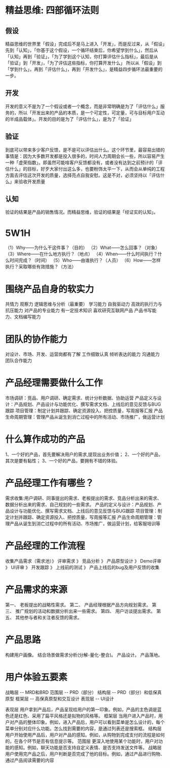 # 精益思维: 四部循环法则
## 假设
精益思维的世界里「假设」完成后不是马上进入「开发」，而是反过来，从「假设」先到「认知」，「你基于这个假设，一个循环结束后，你希望学到什么」，然后从「认知」再到「验证」，「为了学到这个认知，你打算评估什么指标」，最后是从「验证」到「开发」，「为了评估这些指标，你打算开发什么」
所以从「假设」到「学到什么」，再到「评估什么」，再到「开发什么」，是精益四步循环法最重要的一步。
## 开发
开发的意义不是为了一个假设或者一个概念，而是非常明确是为了「评估什么」服务的，所以「开发出来的产品的本质，是一个可定性，可定量，可与目标用户互动的半成品载体」。开发的目的是为了「评估什么」，是为了「验证」
## 验证
到底可以带来多少客户反馈，是不是可以评估出什么。这个环节里，最容易出错的事情是：因为大多数开发都是投入很多的，时间人力周期会长一些，所以容易产生一种「虚荣指数」。即虽然可能啥客户反馈都没有，或者没有达到之前预计的「评估什么」的目标，好歹大家付出这么多，也要粉饰太平一下，从而会从单纯的工程方面去评估这次开发的质量，选择亮点自我安慰。这是不对，必须坚持以「评估什么」来验收开发质量
## 认知
验证的结果是产品的销售情况。而精益思维，验证的结果是「经证实的认知」。

# 5W1H
（1）Why——为什么干这件事？（目的）
（2）What——怎么回事？（对象）
（3）Where——在什么地方执行？（地点）
（4）When——什么时间执行？什么时间完成？（时间）
（5）Who——由谁执行？（人员）
（6）How——怎样执行？采取哪些有效措施？（方法）

# 围绕产品自身的软实力
共情力
观察力
逻辑思维与分析（最重要）
学习能力
自我驱动力
高效的执行力与抗压能力
对产品的专业能力
有一定技术知识
喜欢研究互联网产品
产品书写能力、文档编写能力

# 团队的协作能力
对设计、市场、开发、运营岗都有了解
工作细致认真
倾听表达的能力
沟通能力
团队合作能力

# 产品经理需要做什么工作
市场调研：竞品、用户调研、确定需求、统计分析数据、协助运营
产品定义与设计：产品规划、产品设计与功能优化、撰写需求文档、上线后的意见反馈与BUG跟踪
项目管理：制定计划并跟踪、确定资源投入、把控质量，写周报等汇报
产品生命周期管理：管理产品从诞生到消亡过程中的所有活动、市场推广，做运营计划

# 什么算作成功的产品
1、一个好的产品，首先要解决用户的需求,提现出业务价值；
2、一个好的产品，其次是要有黏性； 
3、一个好的产品，要拥有不错的体验。

# 产品经理工作有哪些？
需求收集:用户调研、同事提出的需求、老板提出的需求、竞品分析出来的需求、数据分析出来的需求、自己规划的一些需求。
产品的定义与设计：产品规划、产品设计与功能优化、撰写需求文档、上线后的意见反馈与BUG跟踪
项目管理：制定计划并跟踪、确定资源投入、把控质量，写周报等汇报
产品生命周期管理：管理产品从诞生到消亡过程中的所有活动、市场推广，做运营计划，给客服培训等

# 产品经理的工作流程
收集产品需求（需求池）》 评审需求 》 竞品分析 》 产品原型设计 》 Demo评审 》 UI评审 》 开发跟踪 》 上线前的测试 》 产品上线后的bug及用户反馈的收集 

# 产品需求的来源
第一、  老板提出的战略性需求。
第二、  产品经理根据产品方向规划需求。
第三、  推广规划的活动和数据分析出来一些需求。
第四、  用户访谈提出需求。
第五、  其他参与者和关注者反馈的需求。

# 产品思路
构建用户画像。
结合场景做需求分析(分解-量化-整合)。
产品设计。
产品落地。

# 用户体验五要素
战略层 -- MRD和BRD
范围层 -- PRD（部分）
结构层 -- PRD（部分）和低保真原型
框架层 -- 高保真原型和交互设计
表现层 -- UI设计

表现层
用户拿到产品后，产品呈现给用户的第一印象。例如，产品的主色调是蓝色还是红色、采用了扁平风格还是拟物的风格等。
框架层
当用户进入产品时，用户对产品的整体印象。例如，进入产品后，用户可以看到菜单是怎么设计的，每个菜单分别对应什么功能。怎么找到需要的内容，是通过列表还是搜索框。
结构层
用户开始使用产品后，用户对产品的感知。例如，从购物到完成支付的流程是如何的，在各个环节是否有信息提示等。
范围层
更深入地使用某个功能时，用户对功能的感知。例如，聊天功能是否支持自定义表情、是否支持发送文件等。
战略层
用户使用完产品之后，用户判断是否完成了他的目标。例如，通过产品进行购物、通过产品阅读需要的内容

